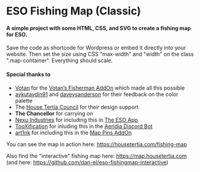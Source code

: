 # ESO Fishing Map (Classic)
#### A simple project with some HTML, CSS, and SVG to create a fishing map for ESO.

Save the code as shortcode for Wordpress or embed it directly into your website. Then set the size using CSS "max-width" and "width" on the class ".map-container". Everything should scale.

#### Special thanks to
* [Votan](https://www.esoui.com/forums/member.php?action=getinfo&userid=13996) for the [Votan’s Fisherman AddOn](https://www.esoui.com/downloads/info918-VotansFisherman.html) which made all this possible
* [aykutaydin91](https://www.reddit.com/user/aykutaydin91) and [daveysanderson](https://www.reddit.com/user/daveysanderson) for their feedback on the color palette
* The [House Tertia Council](https://housetertia.com/contact-us) for their design support
* **The Chancellor** for carrying on
* [Nexu Industries](https://www.nexuindustries.com/) for including this in [The ESO App](https://itunes.apple.com/at/app/the-eso-app/id1065810256)
* [TooXification](https://eso.tooxification.com/activities/fishing) for inluding this in the [Aeridia Discord Bot](https://docs.aeridia.com/commands/fishing)
* [art1nk](https://www.esoui.com/forums/member.php?action=getinfo&userid=66473) for including this in the [Map Pins AddOn](https://www.esoui.com/downloads/info1881-MapPins.html)

You can see the map in action here: https://housetertia.com/fishing-map

Also find the "interactive" fishing map here: https://map.housetertia.com (and here: https://github.com/dan-el/eso-fishingmap-interactive)
